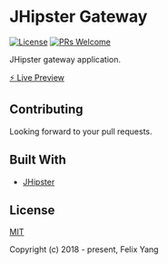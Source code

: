 # JHipster Gateway

[![License](https://img.shields.io/github/license/codetrial/jhipster-gateway.svg)](https://github.com/codetrial/jhipster-gateway)
[![PRs Welcome](https://img.shields.io/badge/PRs-welcome-brightgreen.svg?style=flat-square)](https://github.com/codetrial/jhipster-gateway)

JHipster gateway application.

[:zap: Live Preview](https://codetrial-gateway.felixpy.com)

## Contributing

Looking forward to your pull requests.

## Built With

- [JHipster](https://github.com/jhipster)

## License

[MIT](http://opensource.org/licenses/MIT)

Copyright (c) 2018 - present, Felix Yang
